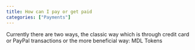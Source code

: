 ```yaml
---
title: How can I pay or get paid
categories: ["Payments"]
---
```

Currently there are two ways, the classic way which is through credit card or PayPal transactions or the more beneficial way: MDL Tokens